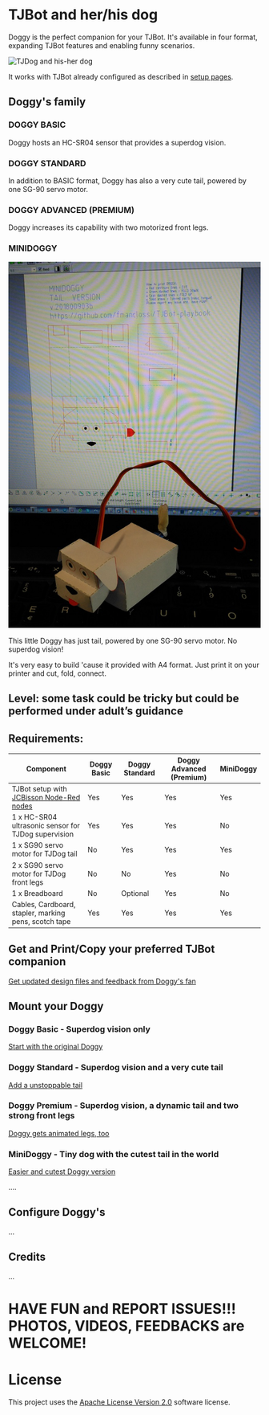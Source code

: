 # TJBot and her/his dog

Doggy is the perfect companion for your TJBot. It's available in four format, expanding TJBot features and enabling funny scenarios.

![TJDog and his-her dog](https://github.com/fmanclossi/TJBot-playbook/blob/master/examples/Doggy/Media/TJBot%20and%20Doggy%20-%20advanced%20version.gif)

It works with TJBot already configured as described in [setup pages](https://github.com/fmanclossi/TJBot-playbook/tree/master/setup).

## Doggy's family

### DOGGY BASIC 

Doggy hosts an HC-SR04 sensor that provides a superdog vision.

### DOGGY STANDARD

In addition to BASIC format, Doggy  has also a very cute tail, powered by one SG-90 servo motor.

### DOGGY ADVANCED (PREMIUM)

Doggy increases its capability with two motorized front legs.

### MINIDOGGY

![MiniDoggy](https://github.com/fmanclossi/TJBot-playbook/blob/master/examples/Doggy/Media/MiniDoggy_with_tail_20180903b.jpg)

This little Doggy has just tail, powered by one SG-90 servo motor. No superdog vision!

It's very easy to build 'cause it provided with A4 format. Just print it on your printer and cut, fold, connect.

## Level: some task could be tricky but could be performed under adult’s guidance

## Requirements:
Component |Doggy Basic | Doggy Standard | Doggy Advanced (Premium) | MiniDoggy
--------- | ---------- | -------------- | -------------- | ---------
TJBot setup with [JCBisson Node-Red nodes](https://github.com/fmanclossi/TJBot-playbook/blob/master/setup/Setup_Node-Red_on_TJBot.md) | Yes | Yes | Yes | Yes
1 x HC-SR04 ultrasonic sensor for TJDog supervision  | Yes | Yes | Yes | No
1 x SG90 servo motor for TJDog tail | No | Yes | Yes | Yes
2 x SG90 servo motor for TJDog front legs | No | No | Yes | No
1 x Breadboard | No | Optional | Yes | No
Cables, Cardboard, stapler, marking pens, scotch tape | Yes | Yes | Yes | Yes

## Get and Print/Copy your preferred TJBot companion

[Get updated design files and feedback from Doggy's fan](https://github.com/fmanclossi/TJBot-playbook/blob/master/examples/Doggy/Get%20and%20print%20Doggy.md)

 
## Mount your Doggy

### Doggy Basic - Superdog vision only

[Start with the original Doggy](https://github.com/fmanclossi/TJBot-playbook/blob/master/examples/Doggy/Create%20Doggy%20Basic.md)

### Doggy Standard - Superdog vision and a very cute tail

[Add a unstoppable tail](https://github.com/fmanclossi/TJBot-playbook/blob/master/examples/Doggy/Create%20Doggy%20Standard.md)

### Doggy Premium - Superdog vision, a dynamic tail and two strong front legs

[Doggy gets animated legs, too](https://github.com/fmanclossi/TJBot-playbook/blob/master/examples/Doggy/Create%20Doggy%20Premium.md)

### MiniDoggy - Tiny dog with the cutest tail in the world

[Easier and cutest Doggy version](https://github.com/fmanclossi/TJBot-playbook/blob/master/examples/Doggy/Create%20MiniDoggy.md)

....

## Configure Doggy's

...

## Credits

...

# HAVE FUN and REPORT ISSUES!!! PHOTOS, VIDEOS, FEEDBACKS are WELCOME!

# License  
This project uses the [Apache License Version 2.0](../../LICENSE) software license.  
